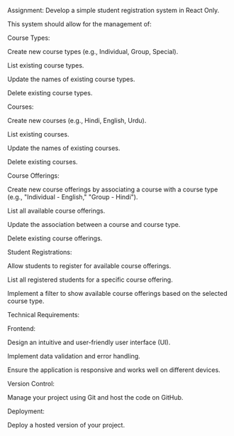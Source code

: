 Assignment: Develop a simple student registration system in React Only.

This system should allow for the management of:

Course Types:

Create new course types (e.g., Individual, Group, Special).

List existing course types.

Update the names of existing course types.

Delete existing course types.

Courses:

Create new courses (e.g., Hindi, English, Urdu).

List existing courses.

Update the names of existing courses.

Delete existing courses.

Course Offerings:

Create new course offerings by associating a course with a course type (e.g., "Individual - English," "Group - Hindi").

List all available course offerings.

Update the association between a course and course type.

Delete existing course offerings.

Student Registrations:

Allow students to register for available course offerings.

List all registered students for a specific course offering.

Implement a filter to show available course offerings based on the selected course type.

Technical Requirements:

Frontend:

Design an intuitive and user-friendly user interface (UI).

Implement data validation and error handling.

Ensure the application is responsive and works well on different devices.

Version Control:

Manage your project using Git and host the code on GitHub.

Deployment:

Deploy a hosted version of your project.